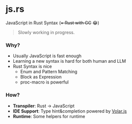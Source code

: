 # js.rs

JavaScript in Rust Syntax (<del>= Rust with GC</del> 😂)

> Slowly working in progress.

### Why?

- Usually JavaScript is fast enough
- Learning a new syntax is hard for both human and LLM
- Rust Syntax is nice
  - Enum and Pattern Matching
  - Block as Expression
  - proc-macro is powerful

### How?

- **Transpiler**: Rust -> JavaScript
- **IDE Support**: Type hint&completion powered by [Volar.js](https://volarjs.dev/)
- **Runtime**: Some helpers for runtime
